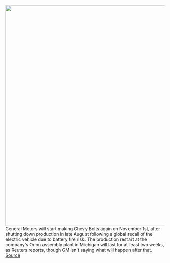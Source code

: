 <img src='https://cdn.vox-cdn.com/thumbor/soCNxoQZLJ9YFqWItQa3Bvgn_pk=/0x0:2040x1360/1200x800/filters:focal(857x517:1183x843)/cdn.vox-cdn.com/uploads/chorus_image/image/70047440/akrales_170313_1481_A_0069.0.jpg' width='700px' /><br/>
General Motors will start making Chevy Bolts again on November 1st, after shutting down production in late August following a global recall of the electric vehicle due to battery fire risk. The production restart at the company's Orion assembly plant in Michigan will last for at least two weeks, as Reuters reports, though GM isn't saying what will happen after that.
<a href='https://www.theverge.com/2021/10/26/22746583/gm-bolt-ev-restart-battery-production-recall-fires'> Source <a/>